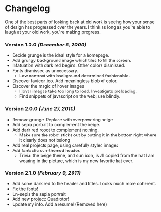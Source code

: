 # Changelog

One of the best parts of looking back at old work is seeing how your
sense of design has progressed over the years. I think as long as
you're able to laugh at your old work, you're making progress.

### Version 1.0.0 _(December 8, 2009)_

* Decide grunge is the ideal style for a homepage.
* Add grungy background image which tiles to fill the screen.
* Infatuation with dark red begins. Other colors dismissed.
* Fonts dismissed as unnecessary.
  * Low contrast with background determined fashionable.
* Discover favicon.ico. Add meaningless blob of color.
* Discover the magic of hover images
  * Hover images take too long to load. Investigate preloading.
  * Find snippets of javascript on the web; use blindly.

### Version 2.0.0 _(June 27, 2010)_

* Remove grunge. Replace with overpowering beige.
* Add sepia portrait to complement the beige.
* Add dark red robot to complement nothing.
  * Make sure the robot sticks out by putting it in the bottom right
    where it clearly does not belong
* Add real projects page, using carefully styled images
* Add fantastic sun-themed header.
  * Trivia: the beige theme, and sun icon, is all copied from the hat
    I am wearing in the picture, which is my new favorite hat ever.

### Version 2.1.0 _(February 9, 2011)_

* Add some dark red to the header and titles. Looks much more coherent.
* Fix the fonts!
* Un-sepia the sepia portrait
* Add new project: Quadrotor!
* Update my info. Add a resume! (Removed here)

